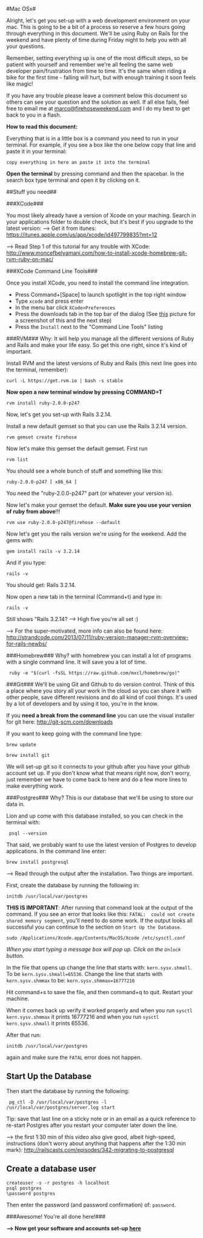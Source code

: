 #Mac OSx#

Alright, let's get you set-up with a web development environment on your mac. This is going to be a bit of a process so reserve a few hours going through everything in this document. We'll be using Ruby on Rails for the weekend and have plenty of time during Friday night to help you with all your questions. 

Remember, setting everything up is one of the most difficult steps, so be patient with yourself and remember we're all feeling the same web developer pain/frustration from time to time. It's the same when riding a bike for the first time - falling will hurt, but with enough training it soon feels like magic!

If you have any trouble please leave a comment below this document so others can see your question and the solution as well. If all else fails, feel free to email me at marco@firehoseweekend.com and I do my best to get back to you in a flash.


__How to read this document:__

Everything that is in a little box is a command you need to run in your terminal. For example, if you see a box like the one below copy that line and paste it in your terminal:

``` 
copy everything in here an paste it into the terminal
```

__Open the terminal__ by pressing command and then the spacebar. In the search box type terminal and open it by clicking on it.

##Stuff you need##

###XCode###

You  most likely already have a version of Xcode on your maching. Search in your applications folder to double check, but it's best if you upgrade to the latest version:
--> Get it from itunes: https://itunes.apple.com/us/app/xcode/id497799835?mt=12

--> Read Step 1 of this tutorial for any trouble with XCode: http://www.moncefbelyamani.com/how-to-install-xcode-homebrew-git-rvm-ruby-on-mac/


###XCode Command Line Tools###

Once you install XCode, you need to install the command line integration.  

* Press Command+[Space] to launch spotlight in the top right window
* Type `xcode` and press enter
* In the menu bar click `XCode>Preferences`
* Press the downloads tab in the top bar of the dialog (See [this](http://i.imgur.com/V0MnjNS.png) picture for a screenshot of this and the next step)
* Press the `Install` next to the "Command Line Tools" listing


###RVM###
Why: It will help you manage all the different versions of Ruby and Rails and make your life easy. So get this one right, since it's kind of important.

Install RVM and the latest versions of Ruby and Rails (this next line goes into the terminal, remember):

```
curl -L https://get.rvm.io | bash -s stable
```

__Now open a new terminal window by pressing COMMAND+T__

```
rvm install ruby-2.0.0-p247
```

Now, let's get you set-up with Rails 3.2.14.

Install a new default gemset so that you can use the Rails 3.2.14 version.

```
rvm gemset create firehose
```

Now let's make this gemset the default gemset. First run

```
rvm list
```
You should see a whole bunch of stuff and something like this:
```
ruby-2.0.0-p247 [ x86_64 ]
```
You need the "ruby-2.0.0-p247" part (or whatever your version is).

Now let's make your gemset the default. __Make sure you use your version of ruby from above__!!!

```
rvm use ruby-2.0.0-p247@firehose --default
```


Now let's get you the rails version we're using for the weekend. Add the gems with:

```
gem install rails -v 3.2.14

```

And if you type:
```
rails -v
```
You should get: Rails 3.2.14.

Now open a new tab in the terminal (Command+t) and type in:

```
rails -v
```

Still shows "Rails 3.2.14? --> High five you're all set :)

--> For the super-motivated, more info can also be found here: http://strandcode.com/2013/07/11/ruby-version-manager-rvm-overview-for-rails-newbs/

###Homebrew###
Why? with homebrew you can install a lot of programs with a single command line. It will save you a lot of time.

```
 ruby -e "$(curl -fsSL https://raw.github.com/mxcl/homebrew/go)"
```

###Git###
We'll be using Git and Github to do version control. Think of this a place where you story all your work in the cloud so you can share it with other people, save different revisions and do all kind of cool things. It's used by a lot of developers and by using it too, you're in the know.

If you __need a break from the command line__ you can use the visual installer for git here:
http://git-scm.com/downloads

If you want to keep going with the command line type:

```
brew update
```
```
brew install git
```

We will set-up git so it connects to your github after you have your github account set up. If you don't know what that means right now, don't worry, just remember we have to come back to here and do a few more lines to make everything work.


###Postgres###
Why? This is our database that we'll be using to store our data in. 

Lion and up come with this database installed, so you can check in the terminal with:
```
 psql --version
```

That said, we probably want to use the latest version of Postgres to develop applications. In the command line enter:

```
brew install postgresql
```

--> Read through the output after the installation. Two things are important.

First, create the database by running the following in:
```
initdb /usr/local/var/postgres
```

**THIS IS IMPORTANT**: After running that command look at the output of the command.  If you see an error that looks like this: `FATAL:  could not create shared memory segment`, you'll need to do some work.  If the output looks all successful you can continue to the section on `Start Up the Database`.

```
sudo /Applications/Xcode.app/Contents/MacOS/Xcode /etc/sysctl.conf
```

_When you start typing a message box will pop up. Click on the `Unlock` button._

In the file that opens up change the line that starts with: `kern.sysv.shmall`. To be `kern.sysv.shmall=65536`.  Change the line that starts with `kern.sysv.shmmax` to be: `kern.sysv.shmmax=16777216`

Hit command+s to save the file, and then command+q to quit.  Restart your machine.

When it comes back up verify it worked properly and when you run `sysctl kern.sysv.shmmax` it prints 16777216 and when you run `sysctl kern.sysv.shmall` it prints 65536.

After that run:

```
initdb /usr/local/var/postgres
```

again and make sure the `FATAL` error does not happen.

Start Up the Database
---------------------


Then start the database by running the following:

```
 pg_ctl -D /usr/local/var/postgres -l /usr/local/var/postgres/server.log start
```

Tip: save that last line on a sticky note or in an email as a quick reference to re-start Postgres after you restart your computer later down the line.

--> the first 1:30 min of this video also give good, albeit high-speed, instructions (don't worry about anything that happens after the 1:30 min mark): http://railscasts.com/episodes/342-migrating-to-postgresql


Create a database user
---------------------


```
createuser -s -r postgres -h localhost
psql postgres
\password postgres
```

Then enter the password (and password confirmation) of: `password`.

###Awesome! You're all done here!###

__--> Now get your software and accounts set-up [here](https://github.com/FirehoseWeekend/install-guide)__

